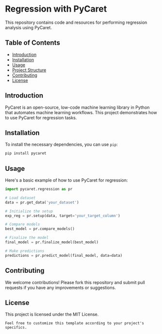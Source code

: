 # Regression with PyCaret

This repository contains code and resources for performing regression analysis using PyCaret.

## Table of Contents

- [Introduction](#introduction)
- [Installation](#installation)
- [Usage](#usage)
- [Project Structure](#project-structure)
- [Contributing](#contributing)
- [License](#license)

## Introduction

PyCaret is an open-source, low-code machine learning library in Python that automates machine learning workflows. This project demonstrates how to use PyCaret for regression tasks.

## Installation

To install the necessary dependencies, you can use `pip`:

```bash
pip install pycaret
```
## Usage
Here's a basic example of how to use PyCaret for regression:
``` Python
import pycaret.regression as pr

# Load dataset
data = pr.get_data('your_dataset')

# Initialize the setup
exp_reg = pr.setup(data, target='your_target_column')

# Compare models
best_model = pr.compare_models()

# Finalize the model
final_model = pr.finalize_model(best_model)

# Make predictions
predictions = pr.predict_model(final_model, data=data)
```

## Contributing
We welcome contributions! Please fork this repository and submit pull requests if you have any improvements or suggestions.

## License
This project is licensed under the MIT License.
```
Feel free to customize this template according to your project's specifics.
```
